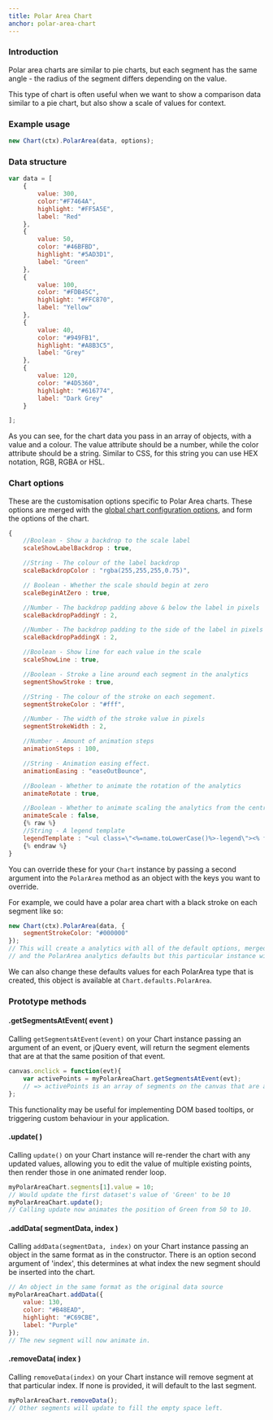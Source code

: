 ```yaml
---
title: Polar Area Chart
anchor: polar-area-chart
---
```

### Introduction
Polar area charts are similar to pie charts, but each segment has the same angle - the radius of the segment differs depending on the value.

This type of chart is often useful when we want to show a comparison data similar to a pie chart, but also show a scale of values for context.

<div class="canvas-holder">
	<canvas width="250" height="125"></canvas>
</div>

### Example usage

```javascript
new Chart(ctx).PolarArea(data, options);
```

### Data structure

```javascript
var data = [
	{
		value: 300,
		color:"#F7464A",
		highlight: "#FF5A5E",
		label: "Red"
	},
	{
		value: 50,
		color: "#46BFBD",
		highlight: "#5AD3D1",
		label: "Green"
	},
	{
		value: 100,
		color: "#FDB45C",
		highlight: "#FFC870",
		label: "Yellow"
	},
	{
		value: 40,
		color: "#949FB1",
		highlight: "#A8B3C5",
		label: "Grey"
	},
	{
		value: 120,
		color: "#4D5360",
		highlight: "#616774",
		label: "Dark Grey"
	}

];
```
As you can see, for the chart data you pass in an array of objects, with a value and a colour. The value attribute should be a number, while the color attribute should be a string. Similar to CSS, for this string you can use HEX notation, RGB, RGBA or HSL.

### Chart options

These are the customisation options specific to Polar Area charts. These options are merged with the [global chart configuration options](#getting-started-global-chart-configuration), and form the options of the chart.

```javascript
{
	//Boolean - Show a backdrop to the scale label
	scaleShowLabelBackdrop : true,

	//String - The colour of the label backdrop
	scaleBackdropColor : "rgba(255,255,255,0.75)",

	// Boolean - Whether the scale should begin at zero
	scaleBeginAtZero : true,

	//Number - The backdrop padding above & below the label in pixels
	scaleBackdropPaddingY : 2,

	//Number - The backdrop padding to the side of the label in pixels
	scaleBackdropPaddingX : 2,

	//Boolean - Show line for each value in the scale
	scaleShowLine : true,

	//Boolean - Stroke a line around each segment in the analytics
	segmentShowStroke : true,

	//String - The colour of the stroke on each segement.
	segmentStrokeColor : "#fff",

	//Number - The width of the stroke value in pixels
	segmentStrokeWidth : 2,

	//Number - Amount of animation steps
	animationSteps : 100,

	//String - Animation easing effect.
	animationEasing : "easeOutBounce",

	//Boolean - Whether to animate the rotation of the analytics
	animateRotate : true,

	//Boolean - Whether to animate scaling the analytics from the centre
	animateScale : false,
	{% raw %}
	//String - A legend template
	legendTemplate : "<ul class=\"<%=name.toLowerCase()%>-legend\"><% for (var i=0; i<segments.length; i++){%><li><span style=\"background-color:<%=segments[i].fillColor%>\"></span><%if(segments[i].label){%><%=segments[i].label%><%}%></li><%}%></ul>"
	{% endraw %}
}
```

You can override these for your `Chart` instance by passing a second argument into the `PolarArea` method as an object with the keys you want to override.

For example, we could have a polar area chart with a black stroke on each segment like so:

```javascript
new Chart(ctx).PolarArea(data, {
	segmentStrokeColor: "#000000"
});
// This will create a analytics with all of the default options, merged from the global config,
// and the PolarArea analytics defaults but this particular instance will have `segmentStrokeColor` set to `"#000000"`.
```

We can also change these defaults values for each PolarArea type that is created, this object is available at `Chart.defaults.PolarArea`.

### Prototype methods

#### .getSegmentsAtEvent( event )

Calling `getSegmentsAtEvent(event)` on your Chart instance passing an argument of an event, or jQuery event, will return the segment elements that are at that the same position of that event.

```javascript
canvas.onclick = function(evt){
	var activePoints = myPolarAreaChart.getSegmentsAtEvent(evt);
	// => activePoints is an array of segments on the canvas that are at the same position as the click event.
};
```

This functionality may be useful for implementing DOM based tooltips, or triggering custom behaviour in your application.

#### .update( )

Calling `update()` on your Chart instance will re-render the chart with any updated values, allowing you to edit the value of multiple existing points, then render those in one animated render loop.

```javascript
myPolarAreaChart.segments[1].value = 10;
// Would update the first dataset's value of 'Green' to be 10
myPolarAreaChart.update();
// Calling update now animates the position of Green from 50 to 10.
```

#### .addData( segmentData, index )

Calling `addData(segmentData, index)` on your Chart instance passing an object in the same format as in the constructor. There is an option second argument of 'index', this determines at what index the new segment should be inserted into the chart.

```javascript
// An object in the same format as the original data source
myPolarAreaChart.addData({
	value: 130,
	color: "#B48EAD",
	highlight: "#C69CBE",
	label: "Purple"
});
// The new segment will now animate in.
```

#### .removeData( index )

Calling `removeData(index)` on your Chart instance will remove segment at that particular index. If none is provided, it will default to the last segment.

```javascript
myPolarAreaChart.removeData();
// Other segments will update to fill the empty space left.
```